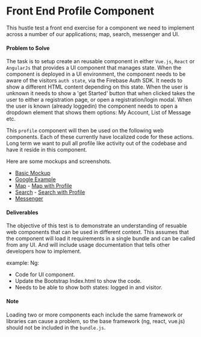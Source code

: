 # Front End Profile Component
This hustle test a front end exercise for a component we need to implement across
a number of our applications; map, search, messenger and UI.

#### Problem to Solve
The task is to setup create an reusable component in either `Vue.js`, `React` or
`AngularJs` that provides a UI component that manages state. When the component
is deployed in a UI environment, the component needs to be aware of the visitors
`auth state`, via the Firebase Auth SDK. It needs to show a different HTML content
depending on this state. When the user is unknown it needs to show a 'get Started'
button that when clicked takes the user to either a registration page, or open
a registration/login modal. When the user is known (already loggedin) the component
needs to open a dropdown element that shows them options: My Account, List of Message
etc.

This `profile` component will then be used on the following web components. Each of
these currently have localized code for these actions. Long term we want to pull
all profile like activity out of the codebase and have it reside in this component.

Here are some mockups and screenshots.

- [Basic Mockup](assets/General-Mockup.png)
- [Google Example](assets/Google-Profile.png)
- [Map](https://map.meenta.io) - [Map with Profile](assets/Map-Profile-Example.png)
- [Search](https://meenta.io/search) - [Search with Profile](assets/Search-Profile-Example.png)
- [Messenger](https://meenta.io/messenger)


#### Deliverables
The objective of this test is to demonstrate an understanding of resuable web
components that can be used in different context. This assumes that the component
will load it requirements in a single bundle and can be called from any UI. And
will include usage documentation that tells other developers how to implement.

example:
    Ng: <div title="Welcome" meenta-profile></div>

- Code for UI component.
- Update the Bootstrap Index.html to show the code.
- Needs to be able to show both states: logged in and visitor.

#### Note
Loading two or more components each include the same framework or libraries can
cause a problem, so the base framework (ng, react, vue.js) should not be included
in the `bundle.js`.
